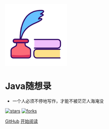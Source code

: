 ![logo](_media/logo.png)

# Java随想录

- 一个人必须不停地写作，才能不被茫茫人海淹没
    
[![stars](https://badgen.net/github/stars/ZhengShuHai/ZhengShuHai.github.io?icon=github&color=4ab8a1)](https://github.com/ZhengShuHai/ZhengShuHai.github.io) [![forks](https://badgen.net/github/forks/ZhengShuHai/ZhengShuHai.github.io?icon=github&color=4ab8a1)](https://github.com/ZhengShuHai/ZhengShuHai.github.io) 

[GitHub](<https://github.com/ZhengShuHai/ZhengShuHai.github.io>)
[开始阅读](README.md)
